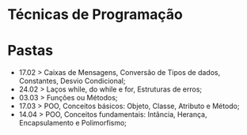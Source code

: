 # Técnicas de Programação
# Pastas

- 17.02 > Caixas de Mensagens, Conversão de Tipos de dados, Constantes, Desvio Condicional; <br>
- 24.02 > Laços while, do while e for, Estruturas de erros; <br>
- 03.03 > Funções ou Métodos; <br>
- 17.03 > POO, Conceitos básicos: Objeto, Classe, Atributo e Método; <br>
- 14.04 > POO, Conceitos fundamentais: Intância, Herança, Encapsulamento e Polimorfismo; <br>